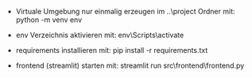 - Virtuale Umgebung nur einmalig erzeugen im ..\project Ordner mit:
python -m venv env

- env Verzeichnis aktivieren mit:
env\Scripts\activate

- requirements installieren mit:
pip install -r requirements.txt

- frontend (streamlit) starten mit:
streamlit run src\frontend\frontend.py